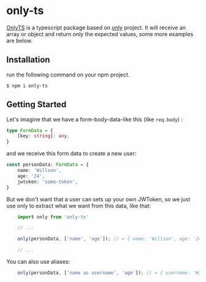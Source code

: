 # only-ts
[OnlyTS](https://github.com/DaviMendesDev/only-ts) is a typescript package based on [only](https://github.com/tj/node-only) project. It will receive an array or object and return only the expected values, some more examples are below.

## Installation
run the following command on your npm project.

    $ npm i only-ts

## Getting Started
Let's imagine that we have a form-body-data-like this (like `req.body`) :

```ts
type FormData = {
    [key: string]: any,
}
```
and we receive this form data to create a new user:
```ts
const personData: FormData = {
    name: 'Willson',
    age: '24',
    jwtoken: 'some-token',
}
```
But we don't want that a user can sets up your own JWToken, so we just use only to extract what we want from this data, like that:

```ts
    import only from 'only-ts'

    // ...

    only(personData, ['name', 'age']); // = { name: 'Willson', age: '24' }

    // ...
```

You can also use aliases:
```ts
    only(personData, ['name as username', 'age']); // = { username: 'Willson', age: '24' }
```

<!-- And you can get data from nested objects too:
```ts
    only({ user: personData }, ['user.name as username', 'age']); // = { username: 'Willson', age: '24' }
```
**Notice**: nested properties needs an alias to work. -->